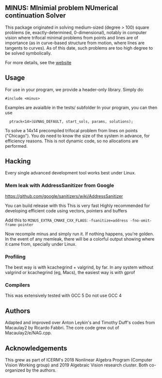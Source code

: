 <!--<img src="vxd-logo.gif" width="215" height="84" /> -->


## MINUS: MInimial problem NUmerical continuation Solver
This package originated in solving medium-sized  (degree > 100) square problems
(ie, exactly-determined, 0-dimensional), notably in computer vision where
trifocal minimal problems from points and lines are of importance (as in
curve-based structure from motion, where lines are tangents to curves).
As of this date, such problems are too high degree to be solved symbolically.
 
For more details, see the
[website](http://multiview-3d-drawings.sourceforge.net)

## Usage
For use in your program, we provide a header-only library.
Simply do:
```
#include <minus>
```

Examples are avaialble in the tests/ subfolder
In your program, you can then use

```
  ptrack<14>(&VNAG_DEFAULT, start_sols, params, solutions);

```
To solve a 14x14 precompiled trifocal problem from lines on points ("Chicago").
You do need to know the size of the system in advance, for efficiency reasons.
This is not dynamic code, so no allocations are performed.

## Hacking

Every single advanced development tool works best under Linux.

### Mem leak with AddressSanitizer from Google

https://github.com/google/sanitizers/wiki/AddressSanitizer

You can build release with this
This is very fast
Highly recommended for developing efficient code using vectors, pointers and buffers

Add this to `MINUS_EXTRA_CMAKE_CXX_FLAGS`:
```-fsanitize=address -fno-omit-frame-pointer```

Now recompile minus and simply run it.
If nothing happens, you're golden. In the event of any memleak, there will be
a colorful output showing where it came from, specially under Linux.

### Profiling

The best way is with kcachegrind + valgrind, by far.
In any system without valgrind or kcachegrind (eg, Macs), the easiest way is with gprof

### Compilers

This was extensively tested with GCC 5
Do not use GCC 4


## Authors

Adapted and improved over Anton Leykin's and Timothy Duff's codes from Macaulay2 by
Ricardo Fabbri. The core code grew out of Macaulay2/e/NAG.cpp.

## Acknowledgements
This grew as part of ICERM's 2018 Nonlinear Algebra Program (Computer Vision
Working group) and 2019 Algebraic Vision research cluster. Both co-organized by
the authors.
